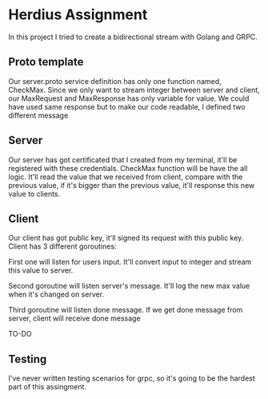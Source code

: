 # Herdius Assignment

In this project I tried to create a bidirectional stream with Golang and GRPC.

## Proto template

Our server.proto service definition has only one function named, CheckMax. Since we only want to stream integer between server and client, our MaxRequest and MaxResponse has only variable for value. We could have used same response but to make our code readable, I defined two different message

## Server

Our server has got certificated that I created from my terminal, it'll be registered with these credentials. CheckMax function will be have the all logic. It'll read the value that we received from client, compare with the previous value, if it's bigger than the previous value, it'll response this new value to clients.

## Client

Our client has got public key, it'll signed its request with this public key. Client has 3 different goroutines:

First one will listen for users input. It'll convert input to integer and stream this value to server.

Second goroutine will listen server's message. It'll log the new max value when it's changed on server.

Third goroutine will listen done message. If we get done message from server, client will receive done message

TO-DO

## Testing

I've never written testing scenarios for grpc, so it's going to be the hardest part of this assingment.
